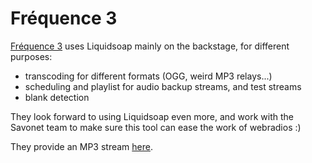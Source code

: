 Fréquence 3
============
[Fréquence 3](http://www.frequence3.fr) uses Liquidsoap mainly on the backstage,
for different purposes:

* transcoding for different formats (OGG, weird MP3 relays...)
* scheduling and playlist for audio backup streams, and test streams
* blank detection

They look forward to using Liquidsoap even more, and work with the Savonet team
to make sure this tool can ease the work of webradios :)

They provide an MP3 stream [here](http://streams.frequence3.net/mp3-128.m3u).
